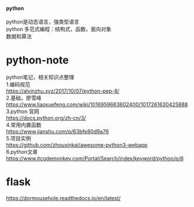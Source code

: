 #### python
python是动态语言，强类型语言 </br>
python 多范式编程：结构式，函数，面向对象 </br>
数据和算法 </br>
# python-note
python笔记，相关知识点整理 </br>
1.编码规范</br>
https://alvinzhu.xyz/2017/10/07/python-pep-8/ </br>
2.基础，廖雪峰 </br>
https://www.liaoxuefeng.com/wiki/1016959663602400/1017261630425888 </br>
3.python 官网 </br>
https://docs.python.org/zh-cn/3/ </br>
4.常用内置函数 </br>
https://www.jianshu.com/p/63bfe80d9a76 </br>
5.项目实例</br>
https://github.com/zhouxinkai/awesome-python3-webapp </br>
6.python文章
https://www.itcodemonkey.com/Portal/Search/index/keyword/python/p/6
# flask
https://dormousehole.readthedocs.io/en/latest/
